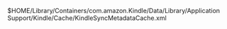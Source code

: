 $HOME/Library/Containers/com.amazon.Kindle/Data/Library/Application Support/Kindle/Cache/KindleSyncMetadataCache.xml
